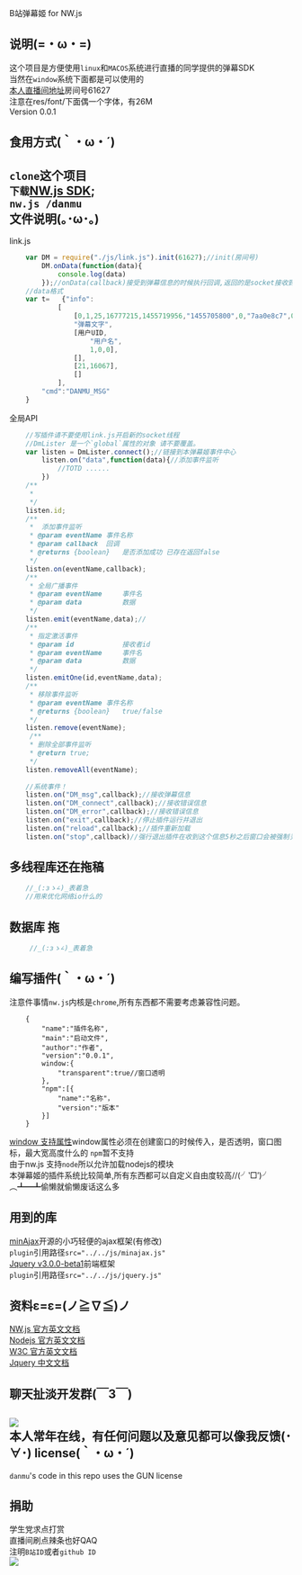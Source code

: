 B站弹幕姬 for NW.js 

说明(=・ω・=)
-------
这个项目是方便使用`linux`和`MACOS`系统进行直播的同学提供的弹幕SDK<br>
当然在`window`系统下面都是可以使用的<br>
[本人直播间地址](http://live.bilibili.com/61627)房间号61627<br>
注意在res/font/下面偶一个字体，有26M<br>
Version 0.0.1

食用方式(｀・ω・´)
------
`clone`这个项目<br>
`下载`[NW.js SDK](http://nwjs.io/);<br>
`nw.js /danmu`<br>
文件说明(｡･ω･｡)
--------
link.js

```javascript
    var DM = require("./js/link.js").init(61627);//init(房间号)
        DM.onData(function(data){
            console.log(data)
        });//onData(callback)接受到弹幕信息的时候执行回调,返回的是socket接收到的原数据
    //data格式
    var t=   {"info":
            [
                [0,1,25,16777215,1455719956,"1455705800",0,"7aa0e8c7",0],
                "弹幕文字",
                [用户UID,
                    "用户名",
                    1,0,0],
                [],
                [21,16067],
                []
            ],
        "cmd":"DANMU_MSG"
    }
```
全局API
```javascript
    //写插件请不要使用link.js开启新的socket线程
    //DmLister 是一个`global`属性的对象 请不要覆盖。
    var listen = DmLister.connect();//链接到本弹幕姬事件中心
        listen.on("data",function(data){//添加事件监听
            //TOTD ......
        })
    /**
     *  
     */
    listen.id;
    /**
     *  添加事件监听
     * @param eventName 事件名称
     * @param callback  回调
     * @returns {boolean}   是否添加成功 已存在返回false
     */
    listen.on(eventName,callback);
    /**
     * 全局广播事件
     * @param eventName     事件名
     * @param data          数据
     */
    listen.emit(eventName,data);//
    /**
     * 指定激活事件
     * @param id            接收者id
     * @param eventName     事件名
     * @param data          数据
     */
    listen.emitOne(id,eventName,data);
    /**
     * 移除事件监听
     * @param eventName 事件名称
     * @returns {boolean}   true/false
     */
    listen.remove(eventName);
     /**
     * 删除全部事件监听
     * @return true;
     */
    listen.removeAll(eventName);
    
    //系统事件！
    listen.on("DM_msg",callback);//接收弹幕信息
    listen.on("DM_connect",callback);//接收错误信息
    listen.on("DM_error",callback);//接收错误信息
    listen.on("exit",callback);//停止插件运行并退出
    listen.on("reload",callback);//插件重新加载
    listen.on("stop",callback)//强行退出插件在收到这个信息5秒之后窗口会被强制关闭
```
多线程库还在拖稿
-------
```javascript
    //_(:зゝ∠)_表着急
    //用来优化网络io什么的
```
数据库  拖
-------

```javascript
     //_(:зゝ∠)_表着急
```

编写插件(｀・ω・´)
------
注意件事情`nw.js`内核是`chrome`,所有东西都不需要考虑兼容性问题。
```josn
    {
        "name":"插件名称",
        "main":"启动文件",
        "author":"作者",
        "version":"0.0.1",
        window:{
            "transparent":true//窗口透明
        },
        "npm":[{
            "name":"名称"，
            "version":"版本"
        }]
    }
```
[window 支持属性](http://docs.nwjs.io/en/v0.13.0-beta5/References/Manifest%20Format/#window-subfields)window属性必须在创建窗口的时候传入，是否透明，窗口图标，最大宽高度什么的
`npm`暂不支持<br>
由于nw.js 支持`node`所以允许加载nodejs的模块<br>
本弹幕姬的插件系统比较简单,所有东西都可以自定义自由度较高//(╯‵□′)╯︵┻━┻偷懒就偷懒废话这么多<br>

用到的库
-----
[minAjax](http://argunner.github.io/minAjax.js/)开源的小巧轻便的ajax框架(有修改)<br>
`plugin`引用路径`src="../../js/minajax.js"`<br>
[Jquery v3.0.0-beta1](https://jquery.com/)前端框架<br>
`plugin`引用路径`src="../../js/jquery.js"`<br>

资料ε=ε=(ノ≧∇≦)ノ
------
[NW.js 官方英文文档](http://docs.nwjs.io/)<br> 
[Nodejs 官方英文文档](https://nodejs.org/api/)<br>
[W3C 官方英文文档](https://www.w3.org/)<br>
[Jquery 中文文档](http://www.jquery123.com/)<br>

聊天扯淡开发群(￣3￣)
------
[![](http://pub.idqqimg.com/wpa/images/group.png)](http://shang.qq.com/wpa/qunwpa?idkey=36fe0bea12ddced29bfc544fa36cc01acc704974968c56c8798f2835b80df52d)<br>
本人常年在线，有任何问题以及意见都可以像我反馈(･∀･)
license(｀・ω・´)
------
`danmu`'s code in this repo uses the GUN license

捐助
-----
学生党求点打赏<br>
直播间刷点辣条也好QAQ<br>
注明`B站ID`或者`github ID`<br>
![](http://bqsql.club/dashang.png)

